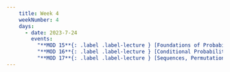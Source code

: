 ```yaml
---
    title: Week 4
    weekNumber: 4
    days:
      - date: 2023-7-24
        events:
          "**MOD 15**{: .label .label-lecture } [Foundations of Probability](resources/lectures/module_15_foundations_of_probability.pdf) [✏️](resources/lectures/module_15_foundations_of_probability_annotated.pdf) [📺](https://podcast.ucsd.edu/watch/s123/dsc40a_a00/7)":
          "**MOD 16**{: .label .label-lecture } [Conditional Probability, Sequences, and Permutations](resources/lectures/module_16_cond_prob_sequences_permutations.pdf) [✏️](resources/lectures/module_16_cond_prob_sequences_permutations_annotated.pdf)": 
          "**MOD 17**{: .label .label-lecture } [Sequences, Permutations, and Combinations](resources/lectures/module_17_sequences_permutations_combinations.pdf) [✏️](resources/lectures/module_17_sequences_permutations_combinations_annotated.pdf)": 
---
```

